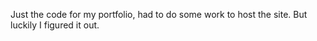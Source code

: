 Just the code for my portfolio, had to do some work to host the site. But luckily I figured it out.
